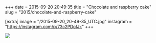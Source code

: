 +++
date = 2015-09-20 20:49:35
title = "Chocolate and raspberry cake"
slug = "2015/chocolate-and-raspberry-cake"

[extra]
image = "/2015-09-20_20-49-35_UTC.jpg"
instagram = "https://instagram.com/p/73c2PDoIJk"
+++

<img src="/2015-09-20_20-49-35_UTC.jpg" />
